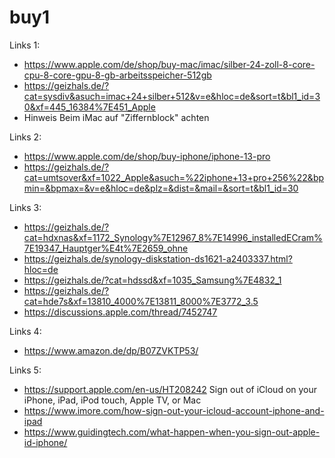 # buy1

Links 1:
- https://www.apple.com/de/shop/buy-mac/imac/silber-24-zoll-8-core-cpu-8-core-gpu-8-gb-arbeitsspeicher-512gb
- https://geizhals.de/?cat=sysdiv&asuch=imac+24+silber+512&v=e&hloc=de&sort=t&bl1_id=30&xf=445_16384%7E451_Apple
- Hinweis Beim iMac auf "Ziffernblock" achten

Links 2:
- https://www.apple.com/de/shop/buy-iphone/iphone-13-pro
- https://geizhals.de/?cat=umtsover&xf=1022_Apple&asuch=%22iphone+13+pro+256%22&bpmin=&bpmax=&v=e&hloc=de&plz=&dist=&mail=&sort=t&bl1_id=30

Links 3:
- https://geizhals.de/?cat=hdxnas&xf=1172_Synology%7E12967_8%7E14996_installedECram%7E19347_Hauptger%E4t%7E2659_ohne
- https://geizhals.de/synology-diskstation-ds1621-a2403337.html?hloc=de
- https://geizhals.de/?cat=hdssd&xf=1035_Samsung%7E4832_1
- https://geizhals.de/?cat=hde7s&xf=13810_4000%7E13811_8000%7E3772_3.5
- https://discussions.apple.com/thread/7452747

Links 4:
- https://www.amazon.de/dp/B07ZVKTP53/

Links 5:
- https://support.apple.com/en-us/HT208242 Sign out of iCloud on your iPhone, iPad, iPod touch, Apple TV, or Mac
- https://www.imore.com/how-sign-out-your-icloud-account-iphone-and-ipad
- https://www.guidingtech.com/what-happen-when-you-sign-out-apple-id-iphone/
